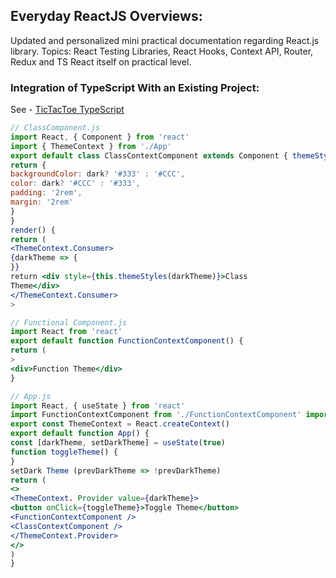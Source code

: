 ## Everyday ReactJS Overviews:

Updated and personalized mini practical documentation regarding React.js library. Topics: React Testing Libraries, React Hooks, Context API, Router, Redux and TS React itself on practical level.

### Integration of TypeScript With an Existing Project:
See - <a href="./apps/tictaktoe-typescript/">TicTacToe TypeScript</a>



```jsx
﻿// ClassComponent.js
import React, { Component } from 'react'
import { ThemeContext } from './App'
export default class ClassContextComponent extends Component { themeStyles (dark) {
return {
backgroundColor: dark? '#333' : '#CCC',
color: dark? '#CCC' : '#333',
padding: '2rem',
margin: '2rem'
}
}
render() {
return (
<ThemeContext.Consumer>
{darkTheme => {
}}
return <div style={this.themeStyles(darkTheme)}>Class
Theme</div>
</ThemeContext.Consumer>
>
```

```jsx
﻿// Functional Component.js
import React from 'react'
export default function FunctionContextComponent() {
return (
>
<div>Function Theme</div>
}
```

```jsx
// App.js
import React, { useState } from 'react'
import FunctionContextComponent from './FunctionContextComponent' import ClassContextComponent from './ClassContextComponent'
export const ThemeContext = React.createContext()
export default function App() {
const [darkTheme, setDarkTheme] = useState(true)
function toggleTheme() {
}
setDark Theme (prevDarkTheme => !prevDarkTheme)
return (
<>
<ThemeContext. Provider value={darkTheme}>
<button onClick={toggleTheme}>Toggle Theme</button>
<FunctionContextComponent />
<ClassContextComponent />
</ThemeContext.Provider>
</>
)
}
```